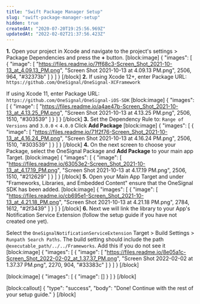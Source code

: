 ```yaml
---
title: "Swift Package Manager Setup"
slug: "swift-package-manager-setup"
hidden: true
createdAt: "2020-07-20T19:25:56.969Z"
updatedAt: "2022-02-02T21:37:56.423Z"
---
```

**1.** Open your project in Xcode and navigate to the project's settings > Package Dependencies and press the **+** button.
[block:image]
{
  "images": [
    {
      "image": [
        "https://files.readme.io/7ff68c3-Screen_Shot_2021-10-13_at_4.09.13_PM.png",
        "Screen Shot 2021-10-13 at 4.09.13 PM.png",
        2506,
        964,
        "#32373b"
      ]
    }
  ]
}
[/block]
**2.** If using Xcode 12+, enter Package URL: `https://github.com/OneSignal/OneSignal-XCFramework`

If using Xcode 11, enter Package URL: `https://github.com/OneSignal/OneSignal-iOS-SDK`
[block:image]
{
  "images": [
    {
      "image": [
        "https://files.readme.io/a4ae47b-Screen_Shot_2021-10-13_at_4.13.25_PM.png",
        "Screen Shot 2021-10-13 at 4.13.25 PM.png",
        2506,
        1510,
        "#303539"
      ]
    }
  ]
}
[/block]
**3.** Set the Dependency Rule to: `Range of Versions` and `3.0.0` < `4.0.0`
Click **Add Package**
[block:image]
{
  "images": [
    {
      "image": [
        "https://files.readme.io/71f2f76-Screen_Shot_2021-10-13_at_4.16.24_PM.png",
        "Screen Shot 2021-10-13 at 4.16.24 PM.png",
        2506,
        1510,
        "#303539"
      ]
    }
  ]
}
[/block]
**4.** On the next screen to choose your Package, select the OneSignal Package and **Add Package** to your main app Target.
[block:image]
{
  "images": [
    {
      "image": [
        "https://files.readme.io/63053e2-Screen_Shot_2021-10-13_at_4.17.19_PM.png",
        "Screen Shot 2021-10-13 at 4.17.19 PM.png",
        2506,
        1510,
        "#212629"
      ]
    }
  ]
}
[/block]
**5.** Open your Main App Target and under "Frameworks, Libraries, and Embedded Content" ensure that the OneSignal SDK has been added.
[block:image]
{
  "images": [
    {
      "image": [
        "https://files.readme.io/cb695e1-Screen_Shot_2021-10-13_at_4.21.18_PM.png",
        "Screen Shot 2021-10-13 at 4.21.18 PM.png",
        2784,
        1612,
        "#2f3439"
      ]
    }
  ]
}
[/block]
**6.** Next we will link the library to your App's Notification Service Extension (follow the setup guide if you have not created one yet). 

Select the `OneSignalNotificationServiceExtension` Target > Build Settings > `Runpath Search Paths`. 
The build setting should include the path `@executable_path/../../Frameworks`. Add this if you do not see it
[block:image]
{
  "images": [
    {
      "image": [
        "https://files.readme.io/8e05a1c-Screen_Shot_2022-02-02_at_1.37.37_PM.png",
        "Screen Shot 2022-02-02 at 1.37.37 PM.png",
        2270,
        904,
        "#33383c"
      ]
    }
  ]
}
[/block]

[block:image]
{
  "images": [
    {
      "image": []
    }
  ]
}
[/block]

[block:callout]
{
  "type": "success",
  "body": "Done! Continue with the rest of your setup guide."
}
[/block]